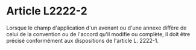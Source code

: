 # Article L2222-2

Lorsque le champ d'application d'un avenant ou d'une annexe diffère de celui de la convention ou de l'accord qu'il modifie ou complète, il doit être précisé conformément aux dispositions de l'article L. 2222-1.